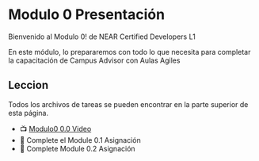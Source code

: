 # Modulo 0 Presentación

Bienvenido al Modulo 0! de NEAR Certified Developers L1

En este módulo, lo prepararemos con todo lo que necesita para completar la capacitación de Campus Advisor con Aulas Agiles
## Leccion
Todos los archivos de tareas se pueden encontrar en la parte superior de esta página.

-  📺 [Modulo0 0.0 Video](https://youtu.be/Ub8IMMMTfB8)
-  📓 Complete el Module 0.1 Asignación
-  📓 Complete Module 0.2 Asignación
